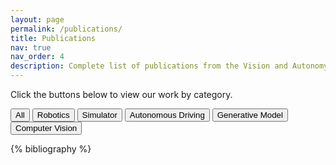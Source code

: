 ```yaml
---
layout: page
permalink: /publications/
title: Publications
nav: true
nav_order: 4
description: Complete list of publications from the Vision and Autonomy Intelligence Lab at UCLA.
---
```



Click the buttons below to view our work by category.
<!-- Custom Tag Filter Buttons -->
<div class="publication-tags-container mb-4">
  <div class="tag-buttons">
    <button class="tag-btn active" data-tag="all">All</button>
    <!-- For now, we'll add common research area tags manually -->
    <button class="tag-btn" data-tag="Robotics">Robotics</button>
    <button class="tag-btn" data-tag="Simulator">Simulator</button>
    <button class="tag-btn" data-tag="Autonomous Driving">Autonomous Driving</button>
    <button class="tag-btn" data-tag="Generative Model">Generative Model</button>
        <button class="tag-btn" data-tag="Computer Vision">Computer Vision</button>

  </div>
</div>

<div class="publications">

{% bibliography %}

</div>

<script>
document.addEventListener('DOMContentLoaded', function() {
  const tagButtons = document.querySelectorAll('.tag-btn');
  const publications = document.querySelectorAll('.publications ol.bibliography li');

  tagButtons.forEach(button => {
    button.addEventListener('click', function() {
      // Remove active class from all buttons
      tagButtons.forEach(btn => btn.classList.remove('active'));
      // Add active class to clicked button
      this.classList.add('active');
      
      const selectedTag = this.getAttribute('data-tag');
      
      publications.forEach(publication => {
        const publicationDiv = publication.querySelector('div[data-tags]');
        
        if (selectedTag === 'all') {
          publication.style.display = 'block';
        } else if (publicationDiv) {
          const tags = publicationDiv.getAttribute('data-tags') || '';
          const abbr = publicationDiv.getAttribute('data-abbr') || '';
          
          // Check if publication has the selected tag in its tags field or abbr field
          const hasTag = tags.toLowerCase().includes(selectedTag.toLowerCase()) ||
                        abbr.toLowerCase().includes(selectedTag.toLowerCase());
          
          if (hasTag) {
            publication.style.display = 'block';
          } else {
            publication.style.display = 'none';
          }
        } else {
          publication.style.display = 'none';
        }
      });
      
      // Hide empty year sections
      hideEmptyYearSections();
    });
  });
  
  // Initialize year sections visibility on page load
  hideEmptyYearSections();
  
  function hideEmptyYearSections() {
    // Try different possible selectors for year headers
    const yearSections = document.querySelectorAll('.publications h2, .publications h3, .publications .year');
    
    // Debug: log what we found
    console.log('Found year sections:', yearSections.length);
    
    yearSections.forEach(yearSection => {
      // Check if this looks like a year header (contains 4 digits)
      const yearText = yearSection.textContent.trim();
      const isYearHeader = /\b(19|20)\d{2}\b/.test(yearText);
      
      console.log('Checking element:', yearText, 'isYearHeader:', isYearHeader);
      
      if (!isYearHeader) return; // Skip if not a year header
      
      let nextElement = yearSection.nextElementSibling;
      let hasVisiblePublications = false;
      
      // Check all publications under this year until we hit the next year section or end
      while (nextElement) {
        // If we hit another year header, stop
        if ((nextElement.tagName === 'H2' || nextElement.tagName === 'H3') && 
            /\b(19|20)\d{2}\b/.test(nextElement.textContent)) {
          break;
        }
        
        // Check if this is a publication list
        if (nextElement.tagName === 'OL' && nextElement.classList.contains('bibliography')) {
          const publications = nextElement.querySelectorAll('li');
          let visibleCount = 0;
          publications.forEach(pub => {
            if (pub.style.display !== 'none') {
              hasVisiblePublications = true;
              visibleCount++;
            }
          });
          console.log('Year', yearText, 'has', visibleCount, 'visible publications out of', publications.length);
          break;
        }
        
        nextElement = nextElement.nextElementSibling;
      }
      
      // Hide/show year section based on whether it has visible publications
      if (hasVisiblePublications) {
        yearSection.style.display = 'block';
        console.log('Showing year:', yearText);
      } else {
        yearSection.style.display = 'none';
        console.log('Hiding year:', yearText);
      }
    });
  }
});
</script>